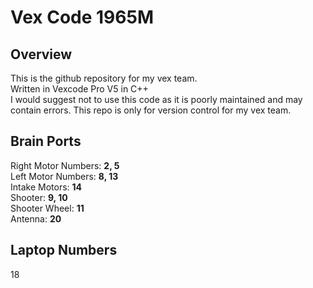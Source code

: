 # Vex Code 1965M  

## Overview  
This is the github repository for my vex team.  
Written in Vexcode Pro V5 in C++  
I would suggest not to use this code as it is poorly maintained and may contain errors. This repo is only for version control for my vex team.  

## Brain Ports  
Right Motor Numbers: **2, 5**  
Left Motor Numbers: **8, 13**  
Intake Motors: **14**  
Shooter: **9, 10**  
Shooter Wheel: **11**  
Antenna: **20**  

## Laptop Numbers  
18
